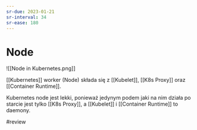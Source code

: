 ```yaml
---
sr-due: 2023-01-21
sr-interval: 34
sr-ease: 180
---
```


# Node

![[Node in Kubernetes.png]]

[[Kubernetes]] worker (Node) składa się z [[Kubelet]], [[K8s Proxy]] oraz [[Container Runtime]].

Kubernetes node jest lekki, ponieważ jedynym podem jaki na nim działa po starcie jest tylko [[K8s Proxy]], a [[Kubelet]] i [[Container Runtime]] to daemony.


#review 